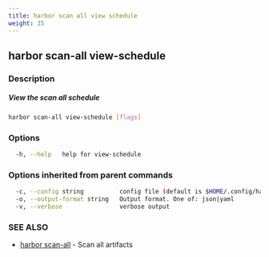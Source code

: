 ```yaml
---
title: harbor scan all view schedule
weight: 35
---
```

## harbor scan-all view-schedule

### Description

##### View the scan all schedule

```sh
harbor scan-all view-schedule [flags]
```

### Options

```sh
  -h, --help   help for view-schedule
```

### Options inherited from parent commands

```sh
  -c, --config string          config file (default is $HOME/.config/harbor-cli/config.yaml)
  -o, --output-format string   Output format. One of: json|yaml
  -v, --verbose                verbose output
```

### SEE ALSO

* [harbor scan-all](harbor-scan-all.md)	 - Scan all artifacts

